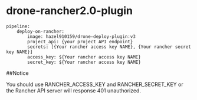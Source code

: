 # drone-rancher2.0-plugin

```
pipeline:
    deploy-on-rancher:
        image: hazel910159/drone-deploy-plugin:v3
        project_api: {your project API endpoint}
        secrets: [{Your rancher access key NAME}, {Your rancher secret key NAME}]
        access_key: ${Your rancher access key NAME}
        secret_key: ${Your rancher access key NAME}
```

##Notice 

You should use RANCHER_ACCESS_KEY and RANCHER_SECRET_KEY or the Rancher API server will response 401 unauthorized.